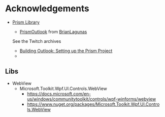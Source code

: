 # Acknowledgements

- [Prism Library](https://prismlibrary.github.io/)
  - [PrismOutlook](https://github.com/brianlagunas/PrismOutlook) from [BrianLagunas](https://github.com/brianlagunas)

  See the Twitch archives
  - [Building Outlook: Setting up the Prism Project](https://www.youtube.com/watch?v=yd_DtUKf3pc&list=PLG8rj6Rr0BU_r0pLKvkF5THxzce6Ygdkm&index=18)
  - 

## Libs

- WebView
  - Microsoft.Toolkit.Wpf.UI.Controls.WebView
    - https://docs.microsoft.com/en-us/windows/communitytoolkit/controls/wpf-winforms/webview
    - https://www.nuget.org/packages/Microsoft.Toolkit.Wpf.UI.Controls.WebView
